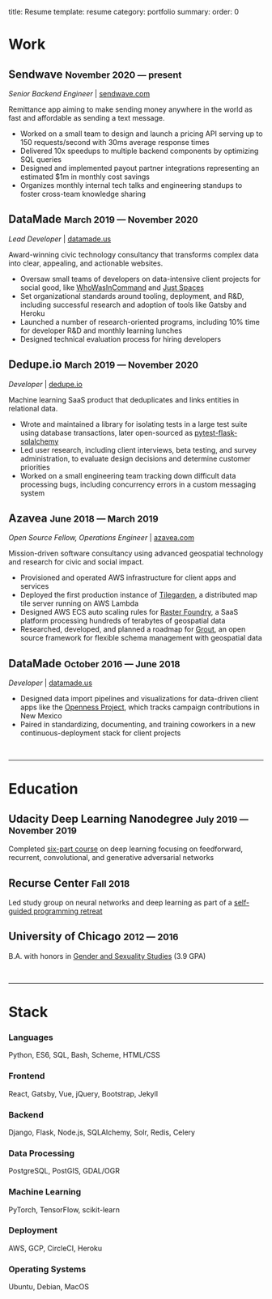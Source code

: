 title: Resume 
template: resume
category: portfolio
summary:
order: 0

# <i class="fa fa-fw fa-wrench"></i> Work

## Sendwave <small>November 2020 &mdash; present</small>
_Senior Backend Engineer_ | [sendwave.com](https://sendwave.com)

Remittance app aiming to make sending money anywhere in the world as fast and affordable
as sending a text message.

- Worked on a small team to design and launch a pricing API serving up to 150 requests/second
  with 30ms average response times 
- Delivered 10x speedups to multiple backend components by optimizing SQL queries
- Designed and implemented payout partner integrations representing an estimated $1m in monthly
  cost savings
- Organizes monthly internal tech talks and engineering standups to foster cross-team knowledge
  sharing

## DataMade <small>March 2019 &mdash; November 2020</small>
_Lead Developer_ | [datamade.us](https://datamade.us)

Award-winning civic technology consultancy that transforms complex data into clear, appealing, 
and actionable websites.

- Oversaw small teams of developers on data-intensive client projects for social good,
  like [WhoWasInCommand](/pages/whowasincommand) and
  [Just Spaces](https://datamade.us/our-work/just-spaces/)
- Set organizational standards around tooling, deployment, and R&D, including
  successful research and adoption of tools like Gatsby and Heroku
- Launched a number of research-oriented programs, including 10% time
  for developer R&D and monthly learning lunches
- Designed technical evaluation process for hiring developers

## Dedupe.io <small>March 2019 &mdash; November 2020</small>
_Developer_ | [dedupe.io](https://dedupe.io)

Machine learning SaaS product that deduplicates and links entities in relational data. 

- Wrote and maintained a library for isolating tests in a large test suite using
database transactions, later open-sourced as [pytest-flask-sqlalchemy](https://github.com/jeancochrane/pytest-flask-sqlalchemy)
- Led user research, including client interviews, beta testing, and survey
administration, to evaluate design decisions and determine customer
priorities
- Worked on a small engineering team tracking down difficult data processing
bugs, including concurrency errors in a custom messaging system

## Azavea <small> June 2018 &mdash; March 2019</small>
_Open Source Fellow, Operations Engineer_ | [azavea.com](https://azavea.com)

Mission-driven software consultancy using advanced geospatial technology and
research for civic and social impact.

- Provisioned and operated AWS infrastructure for client apps and services
- Deployed the first production instance of [Tilegarden](https://github.com/azavea/tilegarden), a distributed map tile
server running on AWS Lambda
- Designed AWS ECS auto scaling rules for [Raster Foundry](https://rasterfoundry.azavea.com/), a SaaS platform
processing hundreds of terabytes of geospatial data
- Researched, developed, and planned a roadmap for [Grout](http://github.com/azavea/grout), an open source
framework for flexible schema management with geospatial data

## DataMade <small>October 2016 &mdash; June 2018</small>
_Developer_ | [datamade.us](https://datamade.us)

- Designed data import pipelines and visualizations for data-driven client apps
  like the [Openness Project](https://opennessproject.com/), which tracks campaign contributions in New Mexico
- Paired in standardizing, documenting, and training coworkers in a new
  continuous-deployment stack for client projects

<br/>

-----
# <i class="fa fa-fw fa-graduation-cap"></i> Education

## Udacity Deep Learning Nanodegree <small>July 2019 &mdash; November 2019</small>

Completed [six-part course](https://www.udacity.com/course/deep-learning-nanodegree--nd101) on deep learning focusing on feedforward, recurrent, convolutional, and generative adversarial networks

## Recurse Center <small>Fall 2018</small>

Led study group on neural networks and deep learning as part of a [self-guided programming retreat](https://www.recurse.com/)

## University of Chicago <small>2012 &mdash; 2016</small>

B.A. with honors in [Gender and Sexuality Studies](http://gendersexuality.uchicago.edu/) (3.9 GPA)

<br/>

-----
# <i class="fa fa-fw fa-code"></i> Stack

### Languages
Python, ES6, SQL, Bash, Scheme, HTML/CSS

### Frontend
React, Gatsby, Vue, jQuery, Bootstrap, Jekyll

### Backend
Django, Flask, Node.js, SQLAlchemy, Solr, Redis, Celery

### Data Processing
PostgreSQL, PostGIS, GDAL/OGR

### Machine Learning
PyTorch, TensorFlow, scikit-learn

### Deployment 
AWS, GCP, CircleCI, Heroku 

### Operating Systems
Ubuntu, Debian, MacOS
